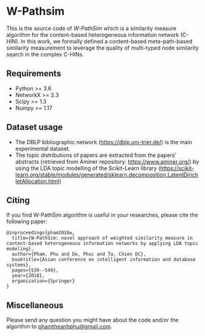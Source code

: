 # W-Pathsim

This is the source code of *W-PathSim* which is a similarity measure algorithm for the content-based heterogeneous information network (C-HIN). In this work, we formally defined a content-based meta-path-based similarity measurement to leverage the quality of multi-typed node similarity search in the complex C-HINs. 

## Requirements
- Python >= 3.6
- NetworkX >= 2.3
- Scipy >= 1.3
- Numpy >= 1.17

## Dataset usage
- The DBLP bibliographic network (https://dblp.uni-trier.de/) is the main experimental dataset. 
- The topic distributions of papers are extracted from the papers' abstracts (retrieved from Aminer repository: https://www.aminer.org/) by using the LDA topic modelling of the Scikit-Learn library (https://scikit-learn.org/stable/modules/generated/sklearn.decomposition.LatentDirichletAllocation.html) 

## Citing
If you find W-PathSim algorithm is useful in your researches, please cite the following paper:

    @inproceedings{pham2018w,
      title={W-PathSim: novel approach of weighted similarity measure in content-based heterogeneous information networks by applying LDA topic modeling},
      author={Pham, Phu and Do, Phuc and Ta, Chien DC},
      booktitle={Asian conference on intelligent information and database systems},
      pages={539--549},
      year={2018},
      organization={Springer}
    }

## Miscellaneous

Please send any question you might have about the code and/or the algorithm to <phamtheanhphu@gmail.com>.
